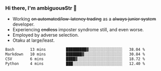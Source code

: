 ### Hi there, I'm ambiguou~~s~~Str 👋

<!--
**ambiguoustexture/ambiguoustexture** is a ✨ _special_ ✨ repository because its `README.md` (this file) appears on your GitHub profile.

Here are some ideas to get you started:
-->
- Working ~~on automated/low-latency trading~~ as a ~~always junior system~~ developer.
- Experiencing ~~endless~~ imposter syndrome still, and even worse.
- Employed by adverse selection.
- Otaku at large/least.

<!--START_SECTION:waka-->

```txt
Bash       13 mins         █████████▓░░░░░░░░░░░░░░░   38.04 %
Markdown   10 mins         ███████▓░░░░░░░░░░░░░░░░░   30.84 %
CSV        6 mins          ████▓░░░░░░░░░░░░░░░░░░░░   18.72 %
Python     4 mins          ███░░░░░░░░░░░░░░░░░░░░░░   12.40 %
```

<!--END_SECTION:waka-->

